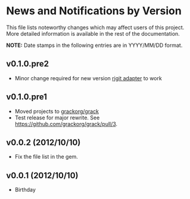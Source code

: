 # News and Notifications by Version

This file lists noteworthy changes which may affect users of this project.  More
detailed information is available in the rest of the documentation.

**NOTE:** Date stamps in the following entries are in YYYY/MM/DD format.

## v0.1.0.pre2

* Minor change required for new version [rjgit adapter](https://github.com/grackorg/rjgit_grack) to work

## v0.1.0.pre1 

* Moved projects to [grackorg/grack](https://github.com/grackorg/grack)
* Test release for major rewrite. See https://github.com/grackorg/grack/pull/3.

## v0.0.2 (2012/10/10)

* Fix the file list in the gem.

## v0.0.1 (2012/10/10)

* Birthday
